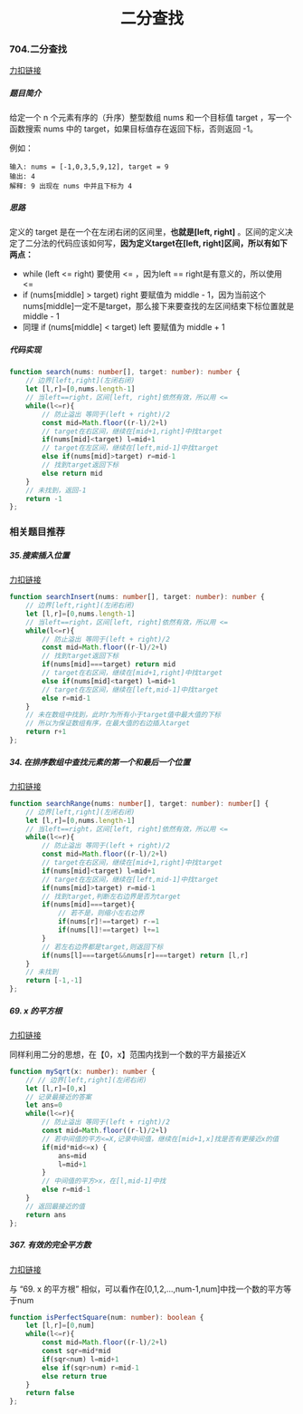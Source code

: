 <center><h1>二分查找</h1></center>

### 704.二分查找

[力扣链接](https://leetcode.cn/problems/binary-search/)

##### 题目简介

给定一个 n 个元素有序的（升序）整型数组 nums 和一个目标值 target  ，写一个函数搜索 nums 中的 target，如果目标值存在返回下标，否则返回 -1。

例如：

```
输入: nums = [-1,0,3,5,9,12], target = 9
输出: 4
解释: 9 出现在 nums 中并且下标为 4
```

##### 思路

定义的 target 是在一个在左闭右闭的区间里，**也就是[left, right]** 。区间的定义决定了二分法的代码应该如何写，**因为定义target在[left, right]区间，所以有如下两点：**

- while (left <= right) 要使用 <= ，因为left == right是有意义的，所以使用 <=
- if (nums[middle] > target) right 要赋值为 middle - 1，因为当前这个nums[middle]一定不是target，那么接下来要查找的左区间结束下标位置就是 middle - 1
- 同理 if (nums[middle] < target) left 要赋值为 middle + 1

##### 代码实现

```typescript
function search(nums: number[], target: number): number {
    // 边界[left,right](左闭右闭)
    let [l,r]=[0,nums.length-1]
    // 当left==right，区间[left, right]依然有效，所以用 <=
    while(l<=r){
        // 防止溢出 等同于(left + right)/2
        const mid=Math.floor((r-l)/2+l)
        // target在右区间，继续在[mid+1,right]中找target
        if(nums[mid]<target) l=mid+1
        // target在左区间，继续在[left,mid-1]中找target
        else if(nums[mid]>target) r=mid-1
        // 找到target返回下标
        else return mid
    }
    // 未找到，返回-1
    return -1
};
```

### 相关题目推荐

##### 35.搜索插入位置

[力扣链接](https://leetcode.cn/problems/search-insert-position/)

```typescript
function searchInsert(nums: number[], target: number): number {
    // 边界[left,right](左闭右闭)
    let [l,r]=[0,nums.length-1]
    // 当left==right，区间[left, right]依然有效，所以用 <=
    while(l<=r){
        // 防止溢出 等同于(left + right)/2
        const mid=Math.floor((r-l)/2+l)
        // 找到target返回下标
        if(nums[mid]===target) return mid
        // target在右区间，继续在[mid+1,right]中找target
        else if(nums[mid]<target) l=mid+1
        // target在左区间，继续在[left,mid-1]中找target
        else r=mid-1
    }
    // 未在数组中找到，此时r为所有小于target值中最大值的下标
    // 所以为保证数组有序，在最大值的右边插入target
    return r+1
};
```

##### 34. 在排序数组中查找元素的第一个和最后一个位置

[力扣链接](https://leetcode.cn/problems/find-first-and-last-position-of-element-in-sorted-array/)

```typescript
function searchRange(nums: number[], target: number): number[] {
    // 边界[left,right](左闭右闭)
    let [l,r]=[0,nums.length-1]
    // 当left==right，区间[left, right]依然有效，所以用 <=
    while(l<=r){
        // 防止溢出 等同于(left + right)/2
        const mid=Math.floor((r-l)/2+l)
        // target在右区间，继续在[mid+1,right]中找target
        if(nums[mid]<target) l=mid+1
        // target在左区间，继续在[left,mid-1]中找target
        if(nums[mid]>target) r=mid-1
        // 找到target,判断左右边界是否为target
        if(nums[mid]===target){
            // 若不是，则缩小左右边界
            if(nums[r]!==target) r-=1
            if(nums[l]!==target) l+=1
        }
        // 若左右边界都是target,则返回下标
        if(nums[l]===target&&nums[r]===target) return [l,r]
    }
    // 未找到
    return [-1,-1]
};
```

##### 69. x 的平方根

[力扣链接](https://leetcode.cn/problems/sqrtx/)

同样利用二分的思想，在【0，x】范围内找到一个数的平方最接近X

```typescript
function mySqrt(x: number): number {
    // // 边界[left,right](左闭右闭)
    let [l,r]=[0,x]
    // 记录最接近的答案
    let ans=0
    while(l<=r){
        // 防止溢出 等同于(left + right)/2
        const mid=Math.floor((r-l)/2+l)
        // 若中间值的平方<=X,记录中间值，继续在[mid+1,x]找是否有更接近x的值
        if(mid*mid<=x) {
            ans=mid
            l=mid+1
        }
        // 中间值的平方>x，在[l,mid-1]中找
        else r=mid-1
    }
    // 返回最接近的值
    return ans
};
```

##### 367. 有效的完全平方数

[力扣链接](https://leetcode.cn/problems/valid-perfect-square/)

与 “69. x 的平方根” 相似，可以看作在[0,1,2,...,num-1,num]中找一个数的平方等于num

```typescript
function isPerfectSquare(num: number): boolean {
    let [l,r]=[0,num]
    while(l<=r){
        const mid=Math.floor((r-l)/2+l)
        const sqr=mid*mid
        if(sqr<num) l=mid+1
        else if(sqr>num) r=mid-1
        else return true
    }
    return false
};
```

